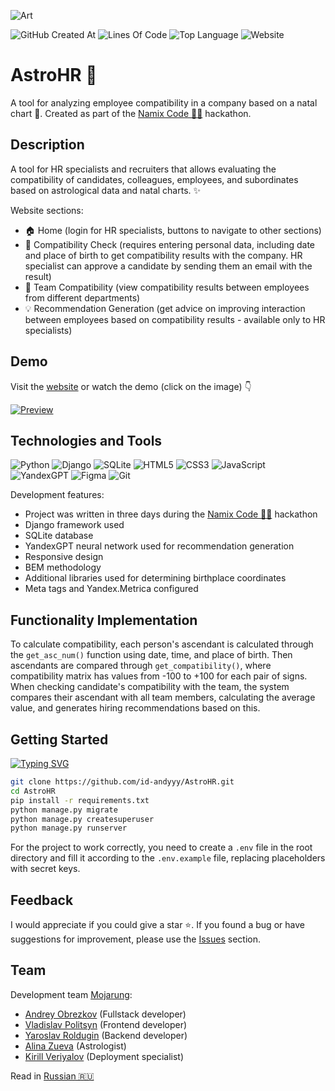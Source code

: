 ![Art](https://i.postimg.cc/yNFLmgXK/art.png)

![GitHub Created At](https://img.shields.io/github/created-at/id-andyyy/AstroHR?style=flat&color=F25430)
![Lines Of Code](https://tokei.rs/b1/github/id-andyyy/AstroHR?style=flat&category=code&color=006666)
![Top Language](https://img.shields.io/github/languages/top/id-andyyy/AstroHR?style=flat)
![Website](https://img.shields.io/website?url=https%3A%2F%2Fastrohr.pythonanywhere.com%2F)

# AstroHR&nbsp;&#128302;

A tool for analyzing employee compatibility in a company based on a natal chart&nbsp;&#127775;. Created as part of the [Namix Code&nbsp;&#128104;&#8205;&#128187;](https://naimixcode.ru/) hackathon.

## Description

A tool for HR specialists and recruiters that allows evaluating the compatibility of candidates, colleagues, employees, and subordinates based on astrological data and natal charts.&nbsp;&#10024;

Website sections:

- &#127968; Home (login for HR specialists, buttons to navigate to other sections)
- &#129309; Compatibility Check (requires entering personal data, including date and place of birth to get compatibility results with the company. HR specialist can approve a candidate by sending them an email with the result)
- &#127775; Team Compatibility (view compatibility results between employees from different departments)
- &#128161; Recommendation Generation (get advice on improving interaction between employees based on compatibility results - available only to HR specialists)

## Demo

Visit the [website](https://astrohr.pythonanywhere.com/) or watch the demo (click on the image)&nbsp;&#128071;

[![Preview](https://i.postimg.cc/jSkbp1G2/preview.png)](https://youtu.be/2M027cCYfWM)

## Technologies and Tools

![Python](https://img.shields.io/badge/python-3670A0?style=for-the-badge&logo=python&logoColor=ffffff)
![Django](https://img.shields.io/badge/django-%23092E20.svg?style=for-the-badge&logo=django&logoColor=white&color=013b2a)
![SQLite](https://img.shields.io/badge/sqlite-%2307405e.svg?style=for-the-badge&logo=sqlite&logoColor=white&color=000000)
![HTML5](https://img.shields.io/badge/html-%23E34F26.svg?style=for-the-badge&logo=html5&logoColor=white)
![CSS3](https://img.shields.io/badge/css-%231572B6.svg?style=for-the-badge&logo=css3&logoColor=white)
![JavaScript](https://img.shields.io/badge/javascript-%23323330.svg?style=for-the-badge&logo=javascript&logoColor=white&color=yellow)
![YandexGPT](https://img.shields.io/badge/YandexGPT-%23F24E1E.svg?style=for-the-badge&logoColor=white&color=8B5CF6)
![Figma](https://img.shields.io/badge/figma-%23F24E1E.svg?style=for-the-badge&logo=figma&logoColor=white&color=#6CeA8C)
![Git](https://img.shields.io/badge/git-%23F05033.svg?style=for-the-badge&logo=git&logoColor=white&color=f14e32)

Development features:

- Project was written in three days during the [Namix Code&nbsp;&#128104;&#8205;&#128187;](https://naimixcode.ru/) hackathon
- Django framework used
- SQLite database
- YandexGPT neural network used for recommendation generation
- Responsive design
- BEM methodology
- Additional libraries used for determining birthplace coordinates
- Meta tags and Yandex.Metrica configured

## Functionality Implementation

To calculate compatibility, each person's ascendant is calculated through the `get_asc_num()` function using date, time, and place of birth. Then ascendants are compared through `get_compatibility()`, where compatibility matrix has values from -100 to +100 for each pair of signs. When checking candidate's compatibility with the team, the system compares their ascendant with all team members, calculating the average value, and generates hiring recommendations based on this.

## Getting Started

[![Typing SVG](https://readme-typing-svg.herokuapp.com?font=Fira+Code&duration=2500&color=F7F7F7&background=000000&multiline=true&width=650&height=165&lines=%25+git+clone+https%3A%2F%2Fgithub.com%2Fid-andyyy%2FAstroHR.git;%25+cd+AstroHR;%25+pip+install+-r+requirements.txt;%25+python+manage.py+migrate;%25+python+manage.py+createsuperuser;%25+python+manage.py+runserver)](https://git.io/typing-svg)

```sh
git clone https://github.com/id-andyyy/AstroHR.git
cd AstroHR
pip install -r requirements.txt
python manage.py migrate
python manage.py createsuperuser
python manage.py runserver
```

For the project to work correctly, you need to create a `.env` file in the root directory and fill it according to the `.env.example` file, replacing placeholders with secret keys.

## Feedback

I would appreciate if you could give a star&nbsp;&#11088;. If you found a bug or have suggestions for improvement, please use the [Issues](https://github.com/id-andyyy/AstroHR/issues) section.

## Team

Development team [Mojarung](https://t.me/mojarung):

- [Andrey Obrezkov](https://github.com/id-andyyy) (Fullstack developer)
- [Vladislav Politsyn](https://t.me/wasbyy7) (Frontend developer)
- [Yaroslav Roldugin](https://github.com/Felicuss) (Backend developer)
- [Alina Zueva](https://github.com/ZuevaAlinam) (Astrologist)
- [Kirill Veriyalov](https://github.com/verikirill) (Deployment specialist)

Read in [Russian&nbsp;&#127479;&#127482;](README-ru.md)
